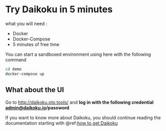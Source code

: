 # Try Daikoku in 5 minutes
what you will need :

* Docker
* Docker-Compose
* 5 minutes of free time

You can start a sandboxed environment using here with the following command

```sh
cd demo
docker-compose up
```

## What about the UI

Go to <a href="http://daikoku.oto.tools/" target="_blank">http://daikoku.oto.tools/</a> and **log in with the following credential admin@daikoku.io/password**

If you want to know more about Daikoku, you should continue reading the documentation starting with @ref:[how to get Daikoku](./getdaikoku/index.md)
